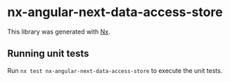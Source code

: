 # nx-angular-next-data-access-store

This library was generated with [Nx](https://nx.dev).

## Running unit tests

Run `nx test nx-angular-next-data-access-store` to execute the unit tests.
